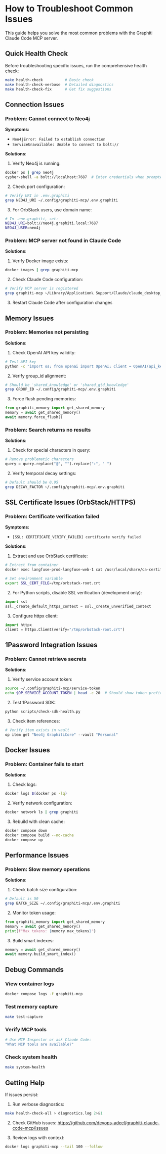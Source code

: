 # How to Troubleshoot Common Issues

This guide helps you solve the most common problems with the Graphiti Claude Code MCP server.

## Quick Health Check

Before troubleshooting specific issues, run the comprehensive health check:

```bash
make health-check          # Basic check
make health-check-verbose  # Detailed diagnostics
make health-check-fix      # Get fix suggestions
```

## Connection Issues

### Problem: Cannot connect to Neo4j

**Symptoms:**
- `Neo4jError: Failed to establish connection`
- `ServiceUnavailable: Unable to connect to bolt://`

**Solutions:**

1. Verify Neo4j is running:
```bash
docker ps | grep neo4j
cypher-shell -a bolt://localhost:7687  # Enter credentials when prompted
```

2. Check port configuration:
```bash
# Verify URI in .env.graphiti
grep NEO4J_URI ~/.config/graphiti-mcp/.env.graphiti
```

3. For OrbStack users, use domain name:
```bash
# In .env.graphiti, set:
NEO4J_URI=bolt://neo4j.graphiti.local:7687
NEO4J_USER=neo4j
```

### Problem: MCP server not found in Claude Code

**Solutions:**

1. Verify Docker image exists:
```bash
docker images | grep graphiti-mcp
```

2. Check Claude Code configuration:
```bash
# Verify MCP server is registered
grep graphiti-mcp ~/Library/Application\ Support/Claude/claude_desktop_config.json
```

3. Restart Claude Code after configuration changes

## Memory Issues

### Problem: Memories not persisting

**Solutions:**

1. Check OpenAI API key validity:
```bash
# Test API key
python -c "import os; from openai import OpenAI; client = OpenAI(api_key=os.getenv('OPENAI_API_KEY')); print('✅ API key valid')"
```

2. Verify group_id alignment:
```bash
# Should be 'shared_knowledge' or 'shared_gtd_knowledge'
grep GROUP_ID ~/.config/graphiti-mcp/.env.graphiti
```

3. Force flush pending memories:
```python
from graphiti_memory import get_shared_memory
memory = await get_shared_memory()
await memory.force_flush()
```

### Problem: Search returns no results

**Solutions:**

1. Check for special characters in query:
```python
# Remove problematic characters
query = query.replace("@", "").replace(":", " ")
```

2. Verify temporal decay settings:
```bash
# Default should be 0.95
grep DECAY_FACTOR ~/.config/graphiti-mcp/.env.graphiti
```

## SSL Certificate Issues (OrbStack/HTTPS)

### Problem: Certificate verification failed

**Symptoms:**
- `[SSL: CERTIFICATE_VERIFY_FAILED] certificate verify failed`

**Solutions:**

1. Extract and use OrbStack certificate:
```bash
# Extract from container
docker exec langfuse-prod-langfuse-web-1 cat /usr/local/share/ca-certificates/orbstack-root.crt > /tmp/orbstack-root.crt

# Set environment variable
export SSL_CERT_FILE=/tmp/orbstack-root.crt
```

2. For Python scripts, disable SSL verification (development only):
```python
import ssl
ssl._create_default_https_context = ssl._create_unverified_context
```

3. Configure httpx client:
```python
import httpx
client = httpx.Client(verify="/tmp/orbstack-root.crt")
```

## 1Password Integration Issues

### Problem: Cannot retrieve secrets

**Solutions:**

1. Verify service account token:
```bash
source ~/.config/graphiti-mcp/service-token
echo $OP_SERVICE_ACCOUNT_TOKEN | head -c 20  # Should show token prefix
```

2. Test 1Password SDK:
```bash
python scripts/check-sdk-health.py
```

3. Check item references:
```python
# Verify item exists in vault
op item get "Neo4j GraphitiCore" --vault "Personal"
```

## Docker Issues

### Problem: Container fails to start

**Solutions:**

1. Check logs:
```bash
docker logs $(docker ps -lq)
```

2. Verify network configuration:
```bash
docker network ls | grep graphiti
```

3. Rebuild with clean cache:
```bash
docker compose down
docker compose build --no-cache
docker compose up
```

## Performance Issues

### Problem: Slow memory operations

**Solutions:**

1. Check batch size configuration:
```bash
# Default is 50
grep BATCH_SIZE ~/.config/graphiti-mcp/.env.graphiti
```

2. Monitor token usage:
```python
from graphiti_memory import get_shared_memory
memory = await get_shared_memory()
print(f"Max tokens: {memory.max_tokens}")
```

3. Build smart indexes:
```python
memory = await get_shared_memory()
await memory.build_smart_index()
```

## Debug Commands

### View container logs
```bash
docker compose logs -f graphiti-mcp
```

### Test memory capture
```bash
make test-capture
```

### Verify MCP tools
```bash
# Use MCP Inspector or ask Claude Code:
"What MCP tools are available?"
```

### Check system health
```bash
make system-health
```

## Getting Help

If issues persist:

1. Run verbose diagnostics:
```bash
make health-check-all > diagnostics.log 2>&1
```

2. Check GitHub issues:
https://github.com/devops-adeel/graphiti-claude-code-mcp/issues

3. Review logs with context:
```bash
docker logs graphiti-mcp --tail 100 --follow
```

